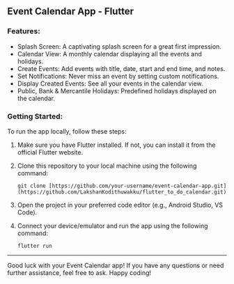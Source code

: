 ## Event Calendar App - Flutter

### Features:
- Splash Screen: A captivating splash screen for a great first impression.
- Calendar View: A monthly calendar displaying all the events and holidays.
- Create Events: Add events with title, date, start and end time, and notes.
- Set Notifications: Never miss an event by setting custom notifications.
- Display Created Events: See all your events in the calendar view.
- Public, Bank & Mercantile Holidays: Predefined holidays displayed on the calendar.

### Getting Started:
To run the app locally, follow these steps:

1. Make sure you have Flutter installed. If not, you can install it from the official Flutter website.

2. Clone this repository to your local machine using the following command:

   ```
   git clone [https://github.com/your-username/event-calendar-app.git](https://github.com/LakshanKodithuwakku/flutter_to_do_calendar.git)
   ```

3. Open the project in your preferred code editor (e.g., Android Studio, VS Code).

4. Connect your device/emulator and run the app using the following command:

   ```
   flutter run
   ```
---

Good luck with your Event Calendar app! If you have any questions or need further assistance, feel free to ask. Happy coding!
